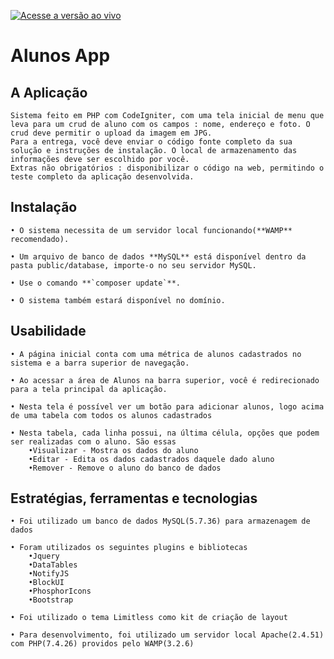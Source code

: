 [![Acesse a versão ao vivo](https://ohubbi.com.br/wp-content/uploads/2022/11/live_version.png)](https://alunosapp.ohubbi.com.br)

# Alunos App

## A Aplicação
	Sistema feito em PHP com CodeIgniter, com uma tela inicial de menu que leva para um crud de aluno com os campos : nome, endereço e foto. O crud deve permitir o upload da imagem em JPG. 
	Para a entrega, você deve enviar o código fonte completo da sua solução e instruções de instalação. O local de armazenamento das informações deve ser escolhido por você. 
	Extras não obrigatórios : disponibilizar o código na web, permitindo o teste completo da aplicação desenvolvida.

## Instalação

	• O sistema necessita de um servidor local funcionando(**WAMP** recomendado).

	• Um arquivo de banco de dados **MySQL** está disponível dentro da pasta public/database, importe-o no seu servidor MySQL.

	• Use o comando **`composer update`**.

	• O sistema também estará disponível no domínio.

 ## Usabilidade

	• A página inicial conta com uma métrica de alunos cadastrados no sistema e a barra superior de navegação.

	• Ao acessar a área de Alunos na barra superior, você é redirecionado para a tela principal da aplicação.

	• Nesta tela é possível ver um botão para adicionar alunos, logo acima de uma tabela com todos os alunos cadastrados

	• Nesta tabela, cada linha possui, na última célula, opções que podem ser realizadas com o aluno. São essas
		•Visualizar - Mostra os dados do aluno
		•Editar - Edita os dados cadastrados daquele dado aluno
		•Remover - Remove o aluno do banco de dados

 ## Estratégias, ferramentas e tecnologias
	• Foi utilizado um banco de dados MySQL(5.7.36) para armazenagem de dados

	• Foram utilizados os seguintes plugins e bibliotecas
		•Jquery
		•DataTables
		•NotifyJS
		•BlockUI
		•PhosphorIcons
		•Bootstrap
	
	• Foi utilizado o tema Limitless como kit de criação de layout 

	• Para desenvolvimento, foi utilizado um servidor local Apache(2.4.51) com PHP(7.4.26) providos pelo WAMP(3.2.6)